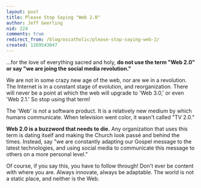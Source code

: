 ```yaml
---
layout: post
title: Please Stop Saying "Web 2.0"
author: Jeff Geerling
nid: 224
comments: true
redirect_from: /blog/oscatholic/please-stop-saying-web-2/
created: 1269543047
---
```

<p>
	...for the love of everything sacred and holy, <strong>do not use the term &quot;Web 2.0&quot; or say &quot;we are joing the social media revolution.&quot;</strong></p>
<p>
	We are not in some crazy new age of the web, nor are we in a revolution. The Internet is in a constant stage of evolution, and reorganization. There will never be a point at which the web will upgrade to &#39;Web 3.0,&#39; or even &#39;Web 2.1.&#39; So stop using that term!</p>
<p>
	The &#39;Web&#39; is not a software product. It is a relatively new medium by which humans communicate. When television went color, it wasn&#39;t called &quot;TV 2.0.&quot;</p>
<p>
	<strong>Web 2.0 is a buzzword that needs to die.</strong> Any organization that uses this term is dating itself and making the Church look pass&eacute; and behind the times. Instead, say &quot;we are constantly adapting our Gospel message to the latest technologies, and using social media to communicate this message to others on a more personal level.&quot;</p>
<p>
	Of course, if you say this, you have to follow through! Don&#39;t ever be content with where you are. Always innovate, always be adaptable. The world is not a static place, and neither is the Web.</p>
